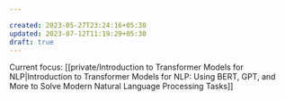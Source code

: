 ```yaml
---

created: 2023-05-27T23:24:16+05:30
updated: 2023-07-12T11:19:29+05:30
draft: true
---
```


Current focus: [[private/Introduction to Transformer Models for NLP|Introduction to Transformer Models for NLP: Using BERT, GPT, and More to Solve Modern Natural Language Processing Tasks]]


